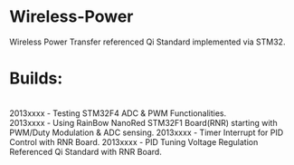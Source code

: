 Wireless-Power
==============

Wireless Power Transfer referenced Qi Standard implemented via STM32.

Builds:
=======
<br>
2013xxxx - Testing STM32F4 ADC & PWM Functionalities.<br>
2013xxxx - Using RainBow NanoRed STM32F1 Board(RNR) starting with PWM/Duty Modulation & ADC sensing.
2013xxxx - Timer Interrupt for PID Control with RNR Board.
2013xxxx - PID Tuning Voltage Regulation Referenced Qi Standard with RNR Board.
